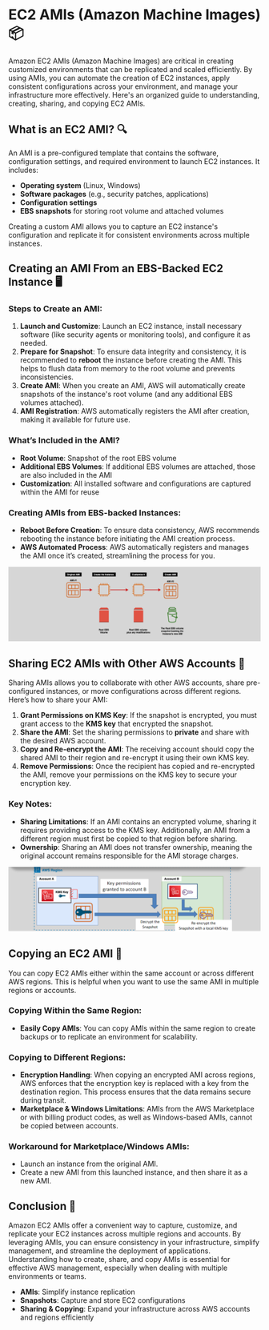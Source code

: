 # **EC2 AMIs (Amazon Machine Images) 📦**

Amazon EC2 AMIs (Amazon Machine Images) are critical in creating customized environments that can be replicated and scaled efficiently. By using AMIs, you can automate the creation of EC2 instances, apply consistent configurations across your environment, and manage your infrastructure more effectively. Here's an organized guide to understanding, creating, sharing, and copying EC2 AMIs.

## **What is an EC2 AMI?** 🔍

An AMI is a pre-configured template that contains the software, configuration settings, and required environment to launch EC2 instances. It includes:

- **Operating system** (Linux, Windows)
- **Software packages** (e.g., security patches, applications)
- **Configuration settings**
- **EBS snapshots** for storing root volume and attached volumes

Creating a custom AMI allows you to capture an EC2 instance's configuration and replicate it for consistent environments across multiple instances.

## **Creating an AMI From an EBS-Backed EC2 Instance 🖥️**

### **Steps to Create an AMI:**

1. **Launch and Customize**: Launch an EC2 instance, install necessary software (like security agents or monitoring tools), and configure it as needed.
2. **Prepare for Snapshot**: To ensure data integrity and consistency, it is recommended to **reboot** the instance before creating the AMI. This helps to flush data from memory to the root volume and prevents inconsistencies.
3. **Create AMI**: When you create an AMI, AWS will automatically create snapshots of the instance's root volume (and any additional EBS volumes attached).
4. **AMI Registration**: AWS automatically registers the AMI after creation, making it available for future use.

### **What’s Included in the AMI?**

- **Root Volume**: Snapshot of the root EBS volume
- **Additional EBS Volumes**: If additional EBS volumes are attached, those are also included in the AMI
- **Customization**: All installed software and configurations are captured within the AMI for reuse

### **Creating AMIs from EBS-backed Instances:**

- **Reboot Before Creation**: To ensure data consistency, AWS recommends rebooting the instance before initiating the AMI creation process.
- **AWS Automated Process**: AWS automatically registers and manages the AMI once it’s created, streamlining the process for you.

![Creating AMIs Process](images/ec2-ami.png)

## **Sharing EC2 AMIs with Other AWS Accounts 🔄**

Sharing AMIs allows you to collaborate with other AWS accounts, share pre-configured instances, or move configurations across different regions. Here’s how to share your AMI:

1. **Grant Permissions on KMS Key**: If the snapshot is encrypted, you must grant access to the **KMS key** that encrypted the snapshot.
2. **Share the AMI**: Set the sharing permissions to **private** and share with the desired AWS account.
3. **Copy and Re-encrypt the AMI**: The receiving account should copy the shared AMI to their region and re-encrypt it using their own KMS key.
4. **Remove Permissions**: Once the recipient has copied and re-encrypted the AMI, remove your permissions on the KMS key to secure your encryption key.

### **Key Notes:**

- **Sharing Limitations**: If an AMI contains an encrypted volume, sharing it requires providing access to the KMS key. Additionally, an AMI from a different region must first be copied to that region before sharing.
- **Ownership**: Sharing an AMI does not transfer ownership, meaning the original account remains responsible for the AMI storage charges.

![Sharing AMI](images/sharing-ec2-ami.png)

## **Copying an EC2 AMI 🧳**

You can copy EC2 AMIs either within the same account or across different AWS regions. This is helpful when you want to use the same AMI in multiple regions or accounts.

### **Copying Within the Same Region:**

- **Easily Copy AMIs**: You can copy AMIs within the same region to create backups or to replicate an environment for scalability.

### **Copying to Different Regions:**

- **Encryption Handling**: When copying an encrypted AMI across regions, AWS enforces that the encryption key is replaced with a key from the destination region. This process ensures that the data remains secure during transit.
- **Marketplace & Windows Limitations**: AMIs from the AWS Marketplace or with billing product codes, as well as Windows-based AMIs, cannot be copied between accounts.

### **Workaround for Marketplace/Windows AMIs:**

- Launch an instance from the original AMI.
- Create a new AMI from this launched instance, and then share it as a new AMI.

## **Conclusion 🎯**

Amazon EC2 AMIs offer a convenient way to capture, customize, and replicate your EC2 instances across multiple regions and accounts. By leveraging AMIs, you can ensure consistency in your infrastructure, simplify management, and streamline the deployment of applications. Understanding how to create, share, and copy AMIs is essential for effective AWS management, especially when dealing with multiple environments or teams.

- **AMIs**: Simplify instance replication
- **Snapshots**: Capture and store EC2 configurations
- **Sharing & Copying**: Expand your infrastructure across AWS accounts and regions efficiently
